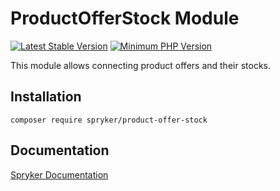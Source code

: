 # ProductOfferStock Module
[![Latest Stable Version](https://poser.pugx.org/spryker/product-offer-stock/v/stable.svg)](https://packagist.org/packages/spryker/product-offer-stock)
[![Minimum PHP Version](https://img.shields.io/badge/php-%3E%3D%208.1-8892BF.svg)](https://php.net/)

This module allows connecting product offers and their stocks.

## Installation

```
composer require spryker/product-offer-stock
```

## Documentation

[Spryker Documentation](https://docs.spryker.com)
